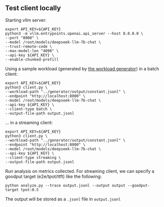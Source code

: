 ## Test client locally

Starting vllm server:


```shell
export API_KEY=${API_KEY}
python3 -m vllm.entrypoints.openai.api_server --host 0.0.0.0 \
--port "8000" \
--model /root/models/deepseek-llm-7b-chat \
--trust-remote-code \
--max-model-len "4096" \
--api-key ${API_KEY} \
--enable-chunked-prefill
```

Using a sample workload (generated by [the workload generator](../generator/README.md)) in a batch client:

```shell
export API_KEY=${API_KEY}
python3 client.py \
--workload-path "../generator/output/constant.jsonl" \
--endpoint "http://localhost:8000" \
--model /root/models/deepseek-llm-7b-chat \
--api-key ${API_KEY} \
--client-type batch \
--output-file-path output.jsonl
```

... in a streaming client:

```shell
export API_KEY=${API_KEY}
python3 client.py \
--workload-path "../generator/output/constant.jsonl" \
--endpoint "http://localhost:8000" \
--model /root/models/deepseek-llm-7b-chat \
--api-key ${API_KEY} \
--client-type streaming \
--output-file-path output.jsonl 
```

Run analysis on metrics collected. For streaming client, we can specify a goodput target (e2e/tpot/ttft) like the following: 

```shell
python analyze.py --trace output.jsonl --output output --goodput-target tpot:0.5
```

The output will be stored as a `.jsonl` file in `output.jsonl`